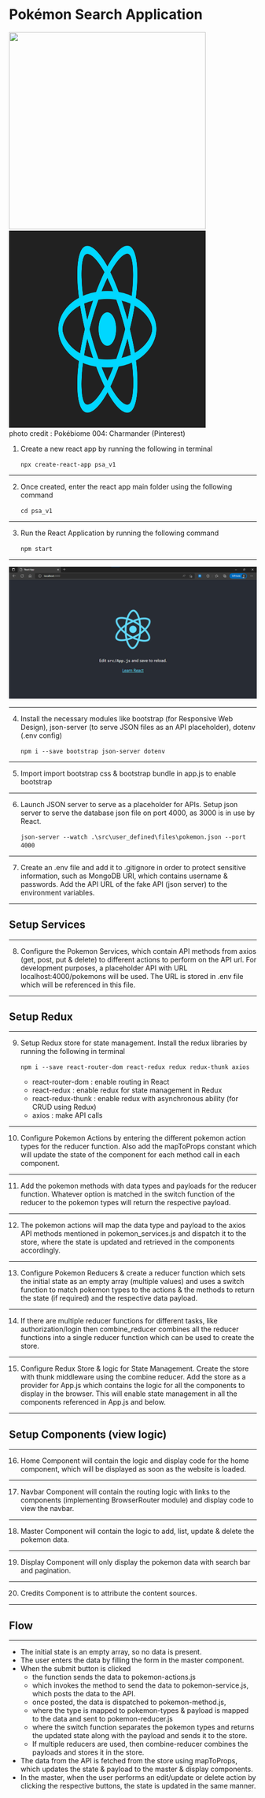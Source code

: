 # Pokémon Search Application

<div>
    <img src="https://github.com/zvdas/PokemonSearchApp/blob/main/psa_v1/src/assets/pokemon_header.gif" alt="" width="400" height="400"/>
    <img src="https://raw.githubusercontent.com/zvdas/PokemonSearchApp/main/psa_v1/src/assets/react-native-UX-design.gif" alt="" width="400" height="400"/>
</div

photo credit : Pokébiome 004: Charmander (Pinterest)

1. Create a new react app by running the following in terminal
    
    `npx create-react-app psa_v1`
---
2. Once created, enter the react app main folder using the following command
    
    `cd psa_v1`
---
3. Run the React Application by running the following command
    
    `npm start`
---
![screenshot](https://raw.githubusercontent.com/zvdas/PokemonSearchApp/main/screenshots/screenshot_001.png)

---   
4. Install the necessary modules like bootstrap (for Responsive Web Design), json-server (to serve JSON files as an API placeholder), dotenv (.env config)
    
    `npm i --save bootstrap json-server dotenv`
---
5. Import import bootstrap css & bootstrap bundle in app.js to enable bootstrap
---
6.  Launch JSON server to serve as a placeholder for APIs. Setup json server to serve the database json file on port 4000, as 3000 is in use by React.

    `json-server --watch .\src\user_defined\files\pokemon.json --port 4000`
---
7. Create an .env file and add it to .gitignore in order to protect sensitive information, such as MongoDB URI, which contains username & passwords. Add the API URL of the fake API (json server) to the environment variables.
---
## Setup Services
---
8. Configure the Pokemon Services, which contain API methods from axios (get, post, put & delete) to different actions to perform on the API url. For development purposes, a placeholder API with URL localhost:4000/pokemons will be used. The URL is stored in .env file which will be referenced in this file.
---
## Setup Redux
---
9. Setup Redux store for state management. Install the redux libraries by running the following in terminal
    
    `npm i --save react-router-dom react-redux redux redux-thunk axios`

    - react-router-dom : enable routing in React
    - react-redux : enable redux for state management in Redux
    - react-redux-thunk : enable redux with asynchronous ability (for CRUD using Redux)
    - axios : make API calls
---
10. Configure Pokemon Actions by entering the different pokemon action types for the reducer function. Also add the mapToProps constant which will update the state of the component for each method call in each component.
---
11. Add the pokemon methods with data types and payloads for the reducer function. Whatever option is matched in the switch function of the reducer to the pokemon types will return the respective payload.
---
12. The pokemon actions will map the data type and payload to the axios API methods mentioned in pokemon_services.js and dispatch it to the store, where the state is updated and retrieved in the components accordingly.
---
13. Configure Pokemon Reducers & create a reducer function which sets the initial state as an empty array (multiple values) and uses a switch function to match pokemon types to the actions & the methods to return the state (if required) and the respective data payload.
---
14. If there are multiple reducer functions for different tasks, like authorization/login then combine_reducer combines all the reducer functions into a single reducer function which can be used to create the store.
---
15. Configure Redux Store & logic for State Management. Create the store with thunk middleware using the combine reducer. Add the store as a provider for App.js which contains the logic for all the components to display in the browser. This will enable state management in all the components referenced in App.js and below.
---
## Setup Components (view logic)
---
16. Home Component will contain the logic and display code for the home component, which will be displayed as soon as the website is loaded.
---
17. Navbar Component will contain the routing logic with links to the components (implementing BrowserRouter module) and display code to view the navbar.
---
18. Master Component will contain the logic to add, list, update & delete the pokemon data.
---
19. Display Component will only display the pokemon data with search bar and pagination.
---
20. Credits Component is to attribute the content sources.
---
## Flow
---
- The initial state is an empty array, so no data is present.
- The user enters the data by filling the form in the master component.
- When the submit button is clicked
    - the function sends the data to pokemon-actions.js
    - which invokes the method to send the data to pokemon-service.js, which posts the data to the API.
    - once posted, the data is dispatched to pokemon-method.js, 
    - where the type is mapped to pokemon-types & payload is mapped to the data and sent to pokemon-reducer.js
    - where the switch function separates the pokemon types and returns the updated state along with the payload and sends it to the store. 
    - If multiple reducers are used, then combine-reducer combines the payloads and stores it in the store.
- The data from the API is fetched from the store using mapToProps, which updates the state & payload to the master & display components.
- In the master, when the user performs an edit/update or delete action by clicking the respective buttons, the state is updated in the same manner.